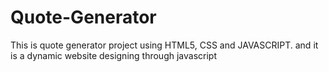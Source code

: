 # Quote-Generator
This is quote generator project using HTML5, CSS and JAVASCRIPT. and it is a dynamic website designing through javascript 
